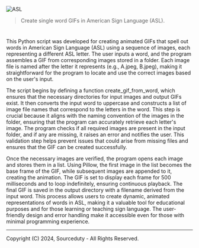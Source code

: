 ![ASL](https://github.com/sourceduty/ASL_GIF_Maker/assets/123030236/8ed1ee06-8fe4-4f88-8040-51e8bec1caab)

> Create single word GIFs in American Sign Language (ASL).

#

This Python script was developed for creating animated GIFs that spell out words in American Sign Language (ASL) using a sequence of images, each representing a different ASL letter. The user inputs a word, and the program assembles a GIF from corresponding images stored in a folder. Each image file is named after the letter it represents (e.g., A.jpeg, B.jpeg), making it straightforward for the program to locate and use the correct images based on the user's input.

The script begins by defining a function create_gif_from_word, which ensures that the necessary directories for input images and output GIFs exist. It then converts the input word to uppercase and constructs a list of image file names that correspond to the letters in the word. This step is crucial because it aligns with the naming convention of the images in the folder, ensuring that the program can accurately retrieve each letter's image. The program checks if all required images are present in the input folder, and if any are missing, it raises an error and notifies the user. This validation step helps prevent issues that could arise from missing files and ensures that the GIF can be created successfully.

Once the necessary images are verified, the program opens each image and stores them in a list. Using Pillow, the first image in the list becomes the base frame of the GIF, while subsequent images are appended to it, creating the animation. The GIF is set to display each frame for 500 milliseconds and to loop indefinitely, ensuring continuous playback. The final GIF is saved in the output directory with a filename derived from the input word. This process allows users to create dynamic, animated representations of words in ASL, making it a valuable tool for educational purposes and for those learning or teaching sign language. The user-friendly design and error handling make it accessible even for those with minimal programming experience.

***
Copyright (C) 2024, Sourceduty - All Rights Reserved.
